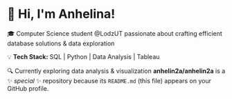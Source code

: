 # 👋 Hi, I'm Anhelina!

🎓 Computer Science student @LodzUT passionate about crafting efficient database solutions & data exploration

💡 **Tech Stack:** SQL | Python | Data Analysis | Tableau 

🔍 Currently exploring data analysis & visualization
**anhelin2a/anhelin2a** is a ✨ _special_ ✨ repository because its `README.md` (this file) appears on your GitHub profile.

